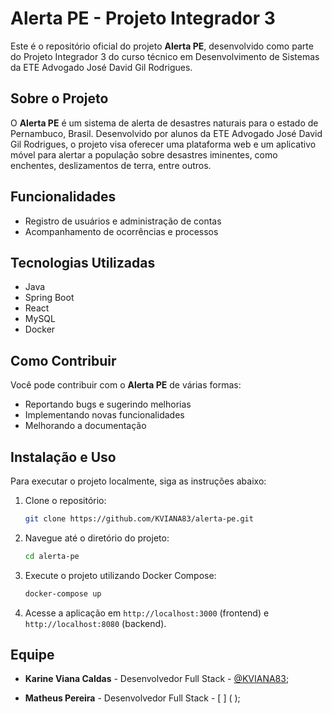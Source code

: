 # Alerta PE - Projeto Integrador 3

Este é o repositório oficial do projeto **Alerta PE**, desenvolvido como parte do Projeto Integrador 3 do curso técnico em Desenvolvimento de Sistemas da ETE Advogado José David Gil Rodrigues.

## Sobre o Projeto

O **Alerta PE** é um sistema de alerta de desastres naturais para o estado de Pernambuco, Brasil. Desenvolvido por alunos da ETE Advogado José David Gil Rodrigues, o projeto visa oferecer uma plataforma web e um aplicativo móvel para alertar a população sobre desastres iminentes, como enchentes, deslizamentos de terra, entre outros.

## Funcionalidades

- Registro de usuários e administração de contas
- Acompanhamento de ocorrências e processos

## Tecnologias Utilizadas

- Java
- Spring Boot
- React
- MySQL
- Docker

## Como Contribuir

Você pode contribuir com o **Alerta PE** de várias formas:
- Reportando bugs e sugerindo melhorias
- Implementando novas funcionalidades
- Melhorando a documentação

## Instalação e Uso

Para executar o projeto localmente, siga as instruções abaixo:

1. Clone o repositório:

   ```bash
   git clone https://github.com/KVIANA83/alerta-pe.git
   ```

2. Navegue até o diretório do projeto:

   ```bash
   cd alerta-pe
   ```

3. Execute o projeto utilizando Docker Compose:

   ```bash
   docker-compose up
   ```

4. Acesse a aplicação em `http://localhost:3000` (frontend) e `http://localhost:8080` (backend).

## Equipe

- **Karine Viana Caldas** - Desenvolvedor Full Stack - [@KVIANA83](https://github.com/KVIANA83); 

- **Matheus Pereira** - Desenvolvedor Full Stack - [ ] ( );

